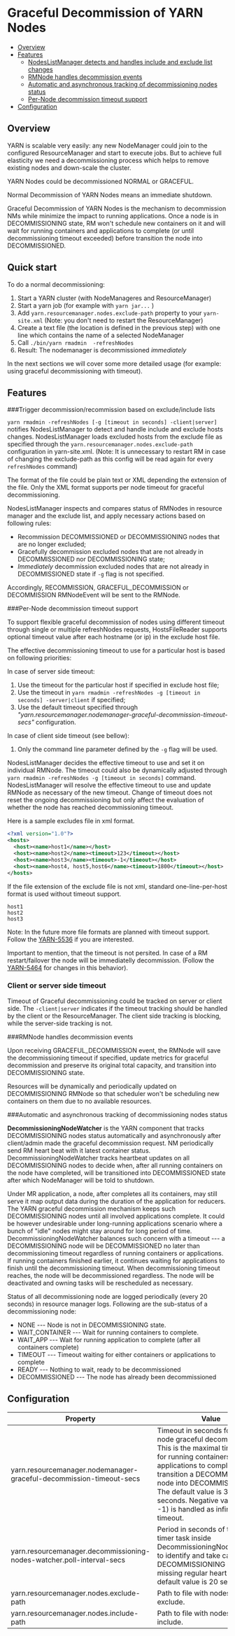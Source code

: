 <!---
  Licensed under the Apache License, Version 2.0 (the "License");
  you may not use this file except in compliance with the License.
  You may obtain a copy of the License at

   http://www.apache.org/licenses/LICENSE-2.0

  Unless required by applicable law or agreed to in writing, software
  distributed under the License is distributed on an "AS IS" BASIS,
  WITHOUT WARRANTIES OR CONDITIONS OF ANY KIND, either express or implied.
  See the License for the specific language governing permissions and
  limitations under the License. See accompanying LICENSE file.
-->


Graceful Decommission of YARN Nodes
===============

* [Overview](#overview)
* [Features](#features)
  * [NodesListManager detects and handles include and exclude list changes](#nodeslistmanager-detects-and-handles-include-and-exclude-list-changes)
  * [RMNode handles decommission events](#rmnode-handles-decommission-events)
  * [Automatic and asynchronous tracking of decommissioning nodes status](#automatic-and-asynchronous-tracking-of-decommissioning-nodes-status)
  * [Per-Node decommission timeout support](#per-node-decommission-timeout-support)
* [Configuration](#configuration)



Overview
--------

YARN is scalable very easily: any new NodeManager could join to the configured ResourceManager and start to execute jobs. But to achieve full elasticity we need a decommissioning process which helps to remove existing nodes and down-scale the cluster.

YARN Nodes could be decommissioned NORMAL or GRACEFUL.

Normal Decommission of YARN Nodes means an immediate shutdown.

Graceful Decommission of YARN Nodes is the mechanism to decommission NMs while minimize the impact to running applications. Once a node is in DECOMMISSIONING state, RM won't schedule new containers on it and will wait for running containers and applications to complete (or until decommissioning timeout exceeded) before transition the node into DECOMMISSIONED.

## Quick start

To do a normal decommissioning:

1. Start a YARN cluster (with NodeManageres and ResourceManager)
2. Start a yarn job (for example with `yarn jar...` )
3. Add `yarn.resourcemanager.nodes.exclude-path` property to your `yarn-site.xml` (Note: you don't need to restart the ResourceManager)
4. Create a text file (the location is defined in the previous step) with one line which contains the name of a selected NodeManager 
5. Call `./bin/yarn rmadmin  -refreshNodes`
6. Result: The nodemanager is decommissioned *immediately*

In the next sections we will cover some more detailed usage (for example: using graceful decommissioning with timeout).

Features
--------

###Trigger decommission/recommission based on exclude/include lists

`yarn rmadmin -refreshNodes [-g [timeout in seconds] -client|server]` notifies NodesListManager to detect and handle include and exclude hosts changes. NodesListManager loads excluded hosts from the exclude file as specified through the `yarn.resourcemanager.nodes.exclude-path` configuration in yarn-site.xml. (Note:  It is unnecessary to restart RM in case of changing the exclude-path 
as this config will be read again for every `refreshNodes` command)

The format of the file could be plain text or XML depending the extension of the file. Only the XML format supports per node timeout for graceful decommissioning.

NodesListManager inspects and compares status of RMNodes in resource manager and the exclude list, and apply necessary actions based on following rules:

* Recommission DECOMMISSIONED or DECOMMISSIONING nodes that are no longer excluded;
* Gracefully decommission excluded nodes that are not already in DECOMMISSIONED nor
  DECOMMISSIONING state;
* _Immediately_ decommission excluded nodes that are not already in DECOMMISSIONED state if `-g` flag is not specified.

Accordingly, RECOMMISSION, GRACEFUL_DECOMMISSION or DECOMMISSION RMNodeEvent will be sent to the RMNode.

###Per-Node decommission timeout support

To support flexible graceful decommission of nodes using different timeout through
single or multiple refreshNodes requests, HostsFileReader supports optional timeout value
after each hostname (or ip) in the exclude host file. 

The effective decommissioning timeout to use for a particular host is based on following priorities:

In case of server side timeout:

1. Use the timeout for the particular host if specified in exclude host file;
2. Use the timeout in `yarn rmadmin -refreshNodes -g [timeout in seconds] -server|client` if specified;
3. Use the default timeout specified through *"yarn.resourcemanager.nodemanager-graceful-decommission-timeout-secs"* configuration.

In case of client side timeout (see bellow):

1. Only the command line parameter defined by the `-g` flag will be used. 

NodesListManager decides the effective timeout to use and set it on individual RMNode.
The timeout could also be dynamically adjusted through `yarn rmadmin -refreshNodes -g [timeout in seconds]` command. NodesListManager will resolve the effective timeout to use and update RMNode as necessary of the new timeout. Change of timeout does not reset the ongoing decommissioning but only affect the evaluation of whether the node has reached decommissioning timeout.

Here is a sample excludes file in xml format.

```xml
<?xml version="1.0"?>
<hosts>
  <host><name>host1</name></host>
  <host><name>host2</name><timeout>123</timeout></host>
  <host><name>host3</name><timeout>-1</timeout></host>
  <host><name>host4, host5,host6</name><timeout>1800</timeout></host>
</hosts>
```

If the file extension of the exclude file is not xml, standard one-line-per-host format is used without timeout support.

```
host1
host2
host3
```

Note: In the future more file formats are planned with timeout support. Follow the [YARN-5536](https://issues.apache.org/jira/browse/YARN-5536) if you are interested. 

Important to mention, that the timeout is not persited. In case of a RM restart/failover the node will be immediatelly decommission. (Follow the [YARN-5464](https://issues.apache.org/jira/browse/YARN-5464) for changes in this behavior).

### Client or server side timeout

Timeout of Graceful decommissioning could be tracked on server or client side. The `-client|server` indicates if the timeout tracking should be handled by the client or the ResourceManager. The client side tracking is blocking, while the server-side tracking is not.

###RMNode handles decommission events

Upon receiving GRACEFUL_DECOMMISSION event, the RMNode will save the decommissioning timeout if specified, update metrics for graceful decommission and preserve its original total capacity, and transition into DECOMMISSIONING state.

Resources will be dynamically and periodically updated on DECOMMISSIONING RMNode so that scheduler won't be scheduling new containers on them due to no available resources.

###Automatic and asynchronous tracking of decommissioning nodes status

**DecommissioningNodeWatcher** is the YARN component that tracks DECOMMISSIONING nodes
status automatically and asynchronously after client/admin made the graceful decommission
request. NM periodically send RM heart beat with it latest container status.
DecommissioningNodeWatcher tracks heartbeat updates on all DECOMMISSIONING nodes to decide when,
after all running containers on the node have completed, will be transitioned into DECOMMISSIONED state
after which NodeManager will be told to shutdown.

Under MR application, a node, after completes all its containers, may still serve it map output data
during the duration of the application for reducers. The YARN graceful decommission
mechanism keeps such DECOMMISSIONING nodes until all involved applications complete.
It could be however undesirable under long-running applications scenario where a bunch of
"idle" nodes might stay around for long period of time. DecommissioningNodeWatcher
balances such concern with a timeout --- a DECOMMISSIONING node will be DECOMMISSIONED
no later than decommissioning timeout regardless of running containers or applications.
If running containers finished earlier, it continues waiting for applications to finish
until the decommissioning timeout. When decommissioning timeout reaches, the node
will be decommissioned regardless. The node will be deactivated and owning tasks will
be rescheduled as necessary.

Status of all decommissioning node are logged periodically (every 20 seconds) in resource manager logs.
Following are the sub-status of a decommissioning node:

* NONE --- Node is not in DECOMMISSIONING state.
* WAIT_CONTAINER --- Wait for running containers to complete.
* WAIT_APP --- Wait for running application to complete (after all containers complete)
* TIMEOUT --- Timeout waiting for either containers or applications to complete
* READY --- Nothing to wait, ready to be decommissioned
* DECOMMISSIONED --- The node has already been decommissioned



Configuration
--------

| Property                                 | Value                                    |
| ---------------------------------------- | ---------------------------------------- |
| yarn.resourcemanager.nodemanager-graceful-decommission-timeout-secs | Timeout in seconds for YARN node graceful decommission. This is the maximal time to wait for running containers and applications to complete before transition a DECOMMISSIONING node into DECOMMISSIONED. The default value is 3600 seconds. Negative value (like -1) is handled as infinite timeout. |
| yarn.resourcemanager.decommissioning-nodes-watcher.poll-interval-secs | Period in seconds of the poll timer task inside DecommissioningNodesWatcher to identify and take care of DECOMMISSIONING nodes missing regular heart beat. The default value is 20 seconds. |
| yarn.resourcemanager.nodes.exclude-path  | Path to file with nodes to exclude.      |
| yarn.resourcemanager.nodes.include-path  | Path to file with nodes to include.      |
